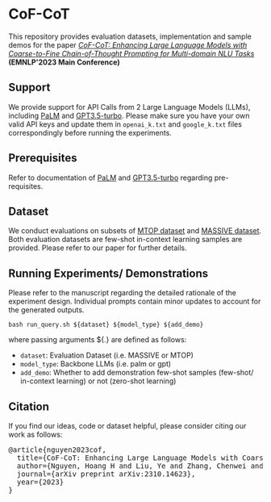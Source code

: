 # CoF-CoT
This repository provides evaluation datasets, implementation and sample demos for the paper [*CoF-CoT: Enhancing Large Language Models with Coarse-to-Fine Chain-of-Thought Prompting for Multi-domain NLU Tasks*](https://arxiv.org/abs/2310.14623) **(EMNLP'2023 Main Conference)**

## Support
We provide support for API Calls from 2 Large Language Models (LLMs), including [PaLM](https://blog.research.google/2022/04/pathways-language-model-palm-scaling-to.html) and [GPT3.5-turbo](https://openai.com/blog/gpt-3-5-turbo-fine-tuning-and-api-updates).
Please make sure you have your own valid API keys and update them in ```openai_k.txt``` and ```google_k.txt``` files correspondingly before running the experiments.

## Prerequisites
Refer to documentation of [PaLM](https://blog.research.google/2022/04/pathways-language-model-palm-scaling-to.html) and [GPT3.5-turbo](https://openai.com/blog/gpt-3-5-turbo-fine-tuning-and-api-updates) regarding pre-requisites.

## Dataset
We conduct evaluations on subsets of [MTOP dataset](https://aclanthology.org/2021.eacl-main.257/) and [MASSIVE dataset](https://aclanthology.org/2023.acl-long.235/).
Both evaluation datasets are few-shot in-context learning samples are provided. Please refer to our paper for further details.


## Running Experiments/ Demonstrations
Please refer to the manuscript regarding the detailed rationale of the experiment design.
Individual prompts contain minor updates to account for the generated outputs.
```
bash run_query.sh ${dataset} ${model_type} ${add_demo}
```

where passing arguments ${.} are defined as follows: 
* ```dataset```: Evaluation Dataset (i.e. MASSIVE or MTOP)
* ```model_type```: Backbone LLMs (i.e. palm or gpt)
* ```add_demo```: Whether to add demonstration few-shot samples (few-shot/ in-context learning) or not (zero-shot learning)



## Citation
If you find our ideas, code or dataset helpful, please consider citing our work as follows:
<pre>
@article{nguyen2023cof,
  title={CoF-CoT: Enhancing Large Language Models with Coarse-to-Fine Chain-of-Thought Prompting for Multi-domain NLU Tasks},
  author={Nguyen, Hoang H and Liu, Ye and Zhang, Chenwei and Zhang, Tao and Yu, Philip S},
  journal={arXiv preprint arXiv:2310.14623},
  year={2023}
}
</pre>

